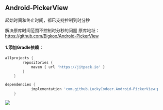 
## Android-PickerView

起始时间和终止时间，都已支持控制到时分秒

解决原库时间范围不控制时分秒的问题
原库地址：https://github.com/Bigkoo/Android-PickerView

#### 1.添加Gradle依赖：
```groovy
allprojects {
		repositories {
			maven { url 'https://jitpack.io' }
		}
	}

dependencies {
	        implementation 'com.github.LuckyCodeer.Android-PickerView:pickerview:4.2.5'
	}
```
[![](https://jitpack.io/v/LuckyCodeer/Android-PickerView.svg)](https://jitpack.io/#LuckyCodeer/Android-PickerView)